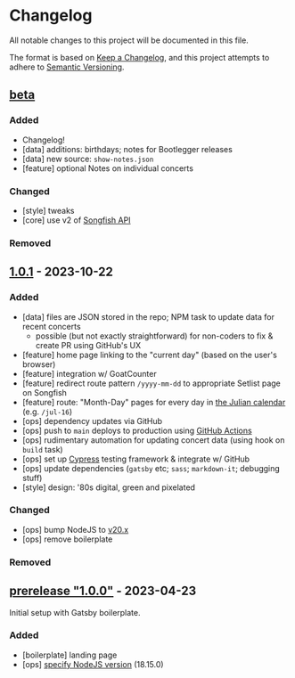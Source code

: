 # Changelog

All notable changes to this project will be documented in this file.

The format is based on [Keep a Changelog](https://keepachangelog.com/en/1.1.0/),
and this project attempts to adhere to [Semantic Versioning](https://semver.org/spec/v2.0.0.html).


## [beta]

### Added
* Changelog!
* [data] additions: birthdays; notes for Bootlegger releases
* [data] new source: `show-notes.json`
* [feature] optional Notes on individual concerts
### Changed
* [style] tweaks
* [core] use v2 of [Songfish API](https://kglw.net/api/docs.php)
### Removed


## [1.0.1] - 2023-10-22

### Added
* [data] files are JSON stored in the repo; NPM task to update data for recent concerts
  * possible (but not exactly straightforward) for non-coders to fix & create PR using GitHub's UX
* [feature] home page linking to the "current day" (based on the user's browser)
* [feature] integration w/ GoatCounter
* [feature] redirect route pattern `/yyyy-mm-dd` to appropriate Setlist page on Songfish
* [feature] route: "Month-Day" pages for every day in [the Julian calendar](https://en.wikipedia.org/wiki/Julian_calendar) (e.g. `/jul-16`)
* [ops] dependency updates via GitHub
* [ops] push to `main` deploys to production using [GitHub Actions](https://github.com/kglw-dot-net/kglw-today/actions)
* [ops] rudimentary automation for updating concert data (using hook on `build` task)
* [ops] set up [Cypress](https://cypress.io) testing framework & integrate w/ GitHub
* [ops] update dependencies (`gatsby` etc; `sass`; `markdown-it`; debugging stuff)
* [style] design: '80s digital, green and pixelated
### Changed
* [ops] bump NodeJS to [v20.x](https://github.com/kglw-dot-net/kglw-today/commit/7fff025b8a15b79eb)
* [ops] remove boilerplate
### Removed


## [prerelease "1.0.0"] - 2023-04-23

Initial setup with Gatsby boilerplate.

### Added
* [boilerplate] landing page
* [ops] [specify NodeJS version](https://github.com/kglw-dot-net/kglw-today/commit/e04c6cf4392) (18.15.0)
<!-- ### Changed -->
<!-- ### Removed -->



[beta]: https://github.com/kglw-dot-net/kglw-today/compare/d4cfcb8...HEAD
[1.0.1]: https://github.com/kglw-dot-net/kglw-today/compare/e66ea851d1b0a2...d4cfcb8
[prerelease "1.0.0"]: https://github.com/kglw-dot-net/kglw-today/commit/e66ea851d1b0a2a5378f33d243dc3a27aab0d5d0
